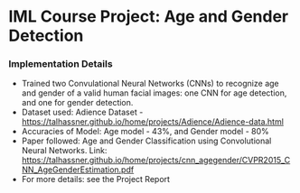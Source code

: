 # IML Course Project: Age and Gender Detection

### Implementation Details

- Trained two Convulational Neural Networks (CNNs) to recognize age and gender of a valid human facial images: one CNN for age detection, and one for gender detection.
- Dataset used: Adience Dataset - https://talhassner.github.io/home/projects/Adience/Adience-data.html 
- Accuracies of Model: Age model - 43%, and Gender model - 80%
- Paper followed: Age and Gender Classification using Convolutional Neural Networks. Link: https://talhassner.github.io/home/projects/cnn_agegender/CVPR2015_CNN_AgeGenderEstimation.pdf
- For more details: see the Project Report
